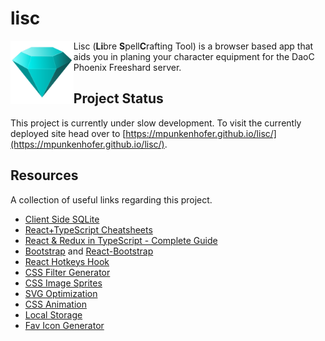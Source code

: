 # lisc

<img alt="Logo" align="left" src="https://github.com/mpunkenhofer/lisc/blob/main/assets/images/lisc.svg?raw=true" width="20%" />

Lisc (**Li**bre **S**pell**C**rafting Tool) is a browser based app that aids you in planing your character equipment for the DaoC Phoenix Freeshard server.

## Project Status

This project is currently under slow development. To visit the currently deployed site head over to [https://mpunkenhofer.github.io/lisc/](https://mpunkenhofer.github.io/lisc/).

## Resources

A collection of useful links regarding this project.

- [Client Side SQLite](https://github.com/phiresky/sql.js-httpvfs)
- [React+TypeScript Cheatsheets](https://github.com/typescript-cheatsheets/react-typescript-cheatsheet)
- [React & Redux in TypeScript - Complete Guide](https://github.com/piotrwitek/react-redux-typescript-guide)
- [Bootstrap](https://getbootstrap.com/) and [React-Bootstrap](https://react-bootstrap.github.io/)
- [React Hotkeys Hook](https://github.com/JohannesKlauss/react-hotkeys-hook#readme)
- [CSS Filter Generator](https://codepen.io/sosuke/pen/Pjoqqp)
- [CSS Image Sprites](https://developer.mozilla.org/en-US/docs/Web/CSS/CSS_Images/Implementing_image_sprites_in_CSS)
- [SVG Optimization](https://www.npmjs.com/package/svgo)
- [CSS Animation](https://animate.style/)
- [Local Storage](https://developer.mozilla.org/en-US/docs/Web/API/Window/localStorage)
- [Fav Icon Generator](https://realfavicongenerator.net/)
